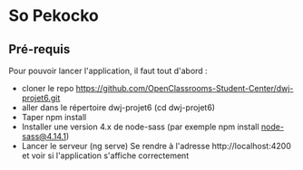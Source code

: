 # So Pekocko

## Pré-requis
Pour pouvoir lancer l'application, il faut tout d'abord :
* cloner le repo https://github.com/OpenClassrooms-Student-Center/dwj-projet6.git
* aller dans le répertoire dwj-projet6 (cd dwj-projet6)
* Taper npm install 
* Installer une version 4.x de node-sass (par exemple npm install node-sass@4.14.1)
* Lancer le serveur (ng serve)
Se rendre à l'adresse http://localhost:4200 et voir si l'application s'affiche correctement